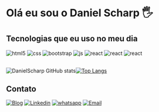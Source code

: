 # Olá eu sou o Daniel Scharp 🖐️

## Tecnologias que eu uso no meu dia

<div style="display: inline_block">
  <img align="center" alt="html5" src="https://img.shields.io/badge/HTML5-E34F26?style=for-the-badge&logo=html5&logoColor=white" />
  <img align="center" alt="css" src="https://img.shields.io/badge/CSS3-1572B6?style=for-the-badge&logo=css3&logoColor=white" />
  <img align="center" alt="bootstrap" src="https://img.shields.io/badge/Bootstrap-563D7C?style=for-the-badge&logo=bootstrap&logoColor=white" />
  <img align="center" alt="js" src="https://img.shields.io/badge/JavaScript-F7DF1E?style=for-the-badge&logo=javascript&logoColor=black" />
  <img align="center" alt="react" src="https://img.shields.io/badge/React-20232A?style=for-the-badge&logo=react&logoColor=61DAFB" />
  <img align="center" alt="react" src="https://img.shields.io/badge/c%23-%23239120.svg?style=for-the-badge&logo=c-sharp&logoColor=white" />
  <img align="center" alt="react" src="https://img.shields.io/badge/mysql-%2300f.svg?style=for-the-badge&logo=mysql&logoColor=white" />
  

</div><br/>

![DanielScharp GitHub stats](https://github-readme-stats.vercel.app/api?username=DanielScharp&show_icons=true&theme=dark)[![Top Langs](https://github-readme-stats.vercel.app/api/top-langs/?username=DanielScharp&layout=compact)](https://github.com/DanielScharp)

## Contato
[![Blog](https://img.shields.io/website?label=danielscharp.github.io&style=for-the-badge&url=https://sujeitoprogramador.com/)](https://danielscharp.github.io/index.html)
[![Linkedin](https://img.shields.io/badge/LinkedIn-0077B5?style=for-the-badge&logo=linkedin&logoColor=white)](www.linkedin.com/in/daniel-scharp)
[![whatsapp](https://img.shields.io/badge/WhatsApp-25D366?style=for-the-badge&logo=whatsapp&logoColor=white)](https://api.whatsapp.com/send?phone=5511981889118&text=Ol%C3%A1%20Daniel%2C%20vim%20atrav%C3%A9s%20do%20seu%20Github!)
[![Email](https://img.shields.io/badge/Gmail-D14836?style=for-the-badge&logo=gmail&logoColor=white)](daniel.scharp@hotmail.com)
